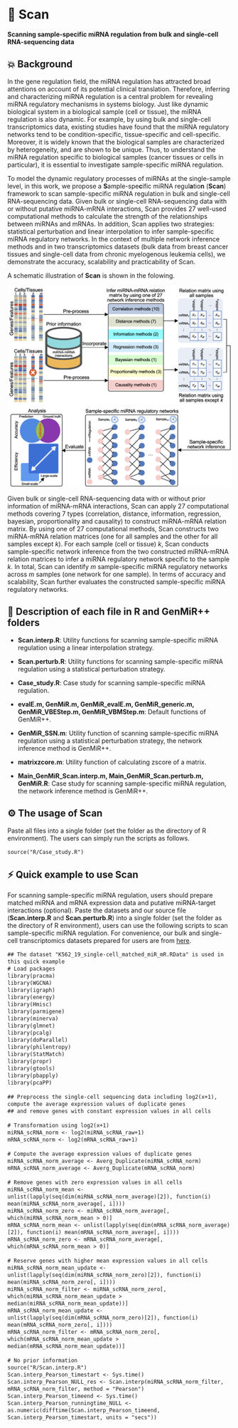 # :hammer: Scan
**Scanning sample-specific miRNA regulation from bulk and single-cell RNA-sequencing data**

## :boom: Background
In the gene regulation field, the miRNA regulation has attracted broad attentions on account of its potential clinical translation. Therefore, inferring and characterizing miRNA regulation is a central problem for revealing miRNA regulatory mechanisms in systems biology. Just like dynamic biological system in a biological sample (cell or tissue), the miRNA regulation is also dynamic. For example, by using bulk and single-cell transcriptomics data, existing studies have found that the miRNA regulatory networks tend to be condition-specific, tissue-specific and cell-specific. Moreover, it is widely known that the biological samples are characterized by heterogeneity, and are shown to be unique. Thus, to understand the miRNA regulation specific to biological samples (cancer tissues or cells in particular), it is essential to investigate sample-specific miRNA regulation.

To model the dynamic regulatory processes of miRNAs at the single-sample level, in this work, we propose a **S**ample-spe**c**ific miRNA regul**a**tio**n** (**Scan**) framework to scan sample-specific miRNA regulation in bulk and single-cell RNA-sequencing data. Given bulk or single-cell RNA-sequencing data with or without putative miRNA-mRNA interactions, Scan provides 27 well-used computational methods to calculate the strength of the relationships between miRNAs and mRNAs. In addition, Scan applies two strategies: statistical perturbation and linear interpolation to infer sample-specific miRNA regulatory networks. In the context of multiple network inference methods and in two transcriptomics datasets (bulk data from breast cancer tissues and single-cell data from chronic myelogenous leukemia cells), we demonstrate the accuracy, scalability and practicability of Scan.

A schematic illustration of **Scan** is shown in the folowing.

<p align="center">
  <img src="https://github.com/zhangjunpeng411/Scan/blob/master/Scan_schematic_illustration.png" alt="Schematic illustration of Scan" border="0.1">
</p>

Given bulk or single-cell RNA-sequencing data with or without prior information of miRNA-mRNA interactions, Scan can apply 27 computational methods covering 7 types (correlation, distance, information, regression, bayesian, proportionality and causality) to construct miRNA-mRNA relation matrix. By using one of 27 computational methods, Scan constructs two miRNA-mRNA relation matrices (one for all samples and the other for all samples except *k*). For each sample (cell or tissue) *k*, Scan conducts sample-specific network inference from the two constructed miRNA-mRNA relation matrices to infer a miRNA regulatory network specific to the sample *k*. In total, Scan can identify *m* sample-specific miRNA regulatory networks across *m* samples (one network for one sample). In terms of accuracy and scalability, Scan further evaluates the constructed sample-specific miRNA regulatory networks.

## :book: Description of each file in R and GenMiR++ folders
- **Scan.interp.R**: Utility functions for scanning sample-specific miRNA regulation using a linear interpolation strategy.

- **Scan.perturb.R**: Utility functions for scanning sample-specific miRNA regulation using a statistical perturbation strategy.

- **Case_study.R**: Case study for scanning sample-specific miRNA regulation.

- **evalE.m, GenMiR.m, GenMiR_evalE.m, GenMiR_generic.m, GenMiR_VBEStep.m, GenMiR_VBMStep.m**: Default functions of GenMiR++.

- **GenMiR_SSN.m**: Utility function of scanning sample-specific miRNA regulation using a statistical perturbation strategy, the network inference method is GenMiR++. 

- **matrixzcore.m**: Utility function of calculating zscore of a matrix.

- **Main_GenMiR_Scan.interp.m, Main_GenMiR_Scan.perturb.m, GenMiR.R**: Case study for scanning sample-specific miRNA regulation, the network inference method is GenMiR++.

## :gear: The usage of Scan
Paste all files into a single folder (set the folder as the directory of R environment). The users can simply run the scripts as follows.

```{r echo=FALSE, results='hide', message=FALSE}
source("R/Case_study.R")
```

## :zap: Quick example to use Scan
For scanning sample-specific miRNA regulation, users should prepare matched miRNA and mRNA expression data and putative miRNA-target interactions (optional). Paste the datasets and our source file (**Scan.interp.R** and **Scan.perturb.R**) into a single folder (set the folder as the directory of R environment), users can use the following scripts to scan sample-specific miRNA regulation. For convenience, our bulk and single-cell transcriptomics datasets prepared for users are from [here](https://drive.google.com/file/d/1MgLNYcALNi4nR4S9MiYTGyUCekbGwM_k/view?usp=drive_link).

```{r echo=FALSE, results='hide', message=FALSE}
## The dataset "K562_19_single-cell_matched_miR_mR.RData" is used in this quick example
# Load packages
library(pracma)
library(WGCNA)
library(igraph)
library(energy)
library(Hmisc)
library(parmigene)
library(minerva)
library(glmnet)
library(pcalg)
library(doParallel)
library(philentropy)
library(StatMatch)
library(propr)
library(gtools)
library(pbapply)
library(pcaPP)

## Preprocess the single-cell sequencing data including log2(x+1), compute the average expression values of duplicate genes
## and remove genes with constant expression values in all cells

# Transformation using log2(x+1)
miRNA_scRNA_norm <- log2(miRNA_scRNA_raw+1)
mRNA_scRNA_norm <- log2(mRNA_scRNA_raw+1)

# Compute the average expression values of duplicate genes
miRNA_scRNA_norm_average <- Averg_Duplicate(miRNA_scRNA_norm)
mRNA_scRNA_norm_average <- Averg_Duplicate(mRNA_scRNA_norm)
    
# Remove genes with zero expression values in all cells
miRNA_scRNA_norm_mean <- unlist(lapply(seq(dim(miRNA_scRNA_norm_average)[2]), function(i) mean(miRNA_scRNA_norm_average[, i])))
miRNA_scRNA_norm_zero <- miRNA_scRNA_norm_average[, which(miRNA_scRNA_norm_mean > 0)]
mRNA_scRNA_norm_mean <- unlist(lapply(seq(dim(mRNA_scRNA_norm_average)[2]), function(i) mean(mRNA_scRNA_norm_average[, i])))
mRNA_scRNA_norm_zero <- mRNA_scRNA_norm_average[, which(mRNA_scRNA_norm_mean > 0)]
    
# Reserve genes with higher mean expression values in all cells
miRNA_scRNA_norm_mean_update <- unlist(lapply(seq(dim(miRNA_scRNA_norm_zero)[2]), function(i) mean(miRNA_scRNA_norm_zero[, i])))
miRNA_scRNA_norm_filter <- miRNA_scRNA_norm_zero[, which(miRNA_scRNA_norm_mean_update > median(miRNA_scRNA_norm_mean_update))]
mRNA_scRNA_norm_mean_update <- unlist(lapply(seq(dim(mRNA_scRNA_norm_zero)[2]), function(i) mean(mRNA_scRNA_norm_zero[, i])))
mRNA_scRNA_norm_filter <- mRNA_scRNA_norm_zero[, which(mRNA_scRNA_norm_mean_update > median(mRNA_scRNA_norm_mean_update))]

# No prior information
source("R/Scan.interp.R")
Scan.interp_Pearson_timestart <- Sys.time()
Scan.interp_Pearson_NULL_res <- Scan.interp(miRNA_scRNA_norm_filter, mRNA_scRNA_norm_filter, method = "Pearson")
Scan.interp_Pearson_timeend <- Sys.time()
Scan.interp_Pearson_runningtime_NULL <- as.numeric(difftime(Scan.interp_Pearson_timeend, Scan.interp_Pearson_timestart, units = "secs"))
```    
